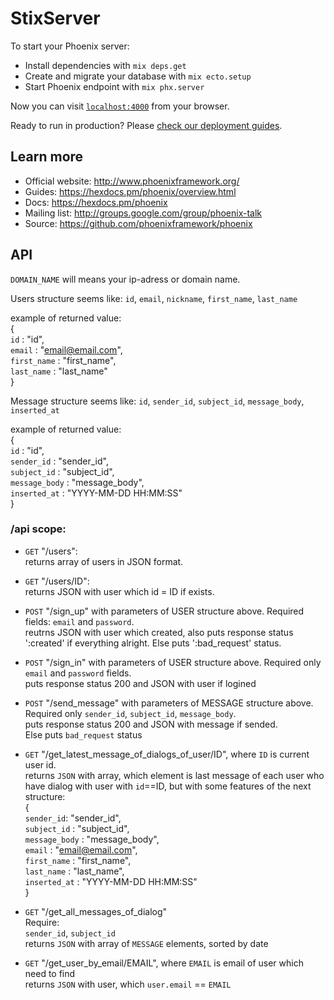 # StixServer

To start your Phoenix server:

  * Install dependencies with `mix deps.get`
  * Create and migrate your database with `mix ecto.setup`
  * Start Phoenix endpoint with `mix phx.server`

Now you can visit [`localhost:4000`](http://localhost:4000) from your browser.

Ready to run in production? Please [check our deployment guides](https://hexdocs.pm/phoenix/deployment.html).

## Learn more

  * Official website: http://www.phoenixframework.org/
  * Guides: https://hexdocs.pm/phoenix/overview.html
  * Docs: https://hexdocs.pm/phoenix
  * Mailing list: http://groups.google.com/group/phoenix-talk
  * Source: https://github.com/phoenixframework/phoenix


## API

`DOMAIN_NAME` will means your ip-adress or domain name.


Users structure seems like: `id`, `email`, `nickname`, `first_name`, `last_name`
  
  example of returned value:  
    {  
      `id` : "id",  
      `email` : "email@email.com",  
      `first_name` : "first_name",  
      `last_name` : "last_name"  
    }  

Message structure seems like: `id`, `sender_id`, `subject_id`, `message_body`, `inserted_at`

  example of returned value:  
    {  
      `id` : "id",  
      `sender_id` : "sender_id",  
      `subject_id` : "subject_id",  
      `message_body` : "message_body",  
      `inserted_at` : "YYYY-MM-DD HH:MM:SS"  
    }

### /api scope:
  * `GET` "/users":  
        returns array of users in JSON format.

  * `GET` "/users/ID":  
        returns JSON with user which id = ID if exists.

  * `POST` "/sign_up" with parameters of USER structure above. Required fields: `email` and `password`.  
        reutrns JSON with user which created, also puts response status ':created' if everything alright. Else puts ':bad_request' status.
    
  * `POST` "/sign_in" with parameters of USER structure above. Required only `email` and `password` fields.  
        puts response status 200 and JSON with user if logined

  * `POST` "/send_message" with parameters of MESSAGE structure above. Required only `sender_id`, `subject_id`, `message_body`.  
        puts response status 200 and JSON with message if sended.  
        Else puts `bad_request` status

  * `GET` "/get_latest_message_of_dialogs_of_user/ID", where `ID` is current user id.  
        returns `JSON` with array, which element is last message of each user who have dialog with user with `id`==ID, but with some features of the next structure:  
        {  
          `sender_id`: "sender_id",  
          `subject_id` : "subject_id",  
          `message_body` : "message_body",  
          `email` : "email@email.com",  
          `first_name` : "first_name",  
          `last_name` : "last_name",  
          `inserted_at` : "YYYY-MM-DD HH:MM:SS"  
        }

  * `GET` "/get_all_messages_of_dialog"  
        Require:  
            `sender_id`, `subject_id`  
        returns `JSON` with array of `MESSAGE` elements, sorted by date

  * `GET` "/get_user_by_email/EMAIL", where `EMAIL` is email of user which need to find  
        returns `JSON` with user, which `user.email` == `EMAIL`